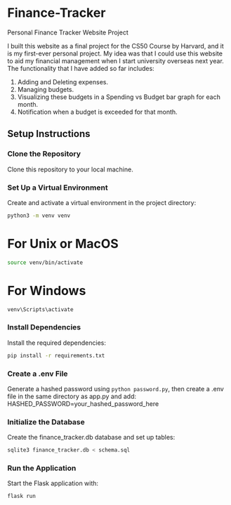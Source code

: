 # Finance-Tracker
Personal Finance Tracker Website Project

I built this website as a final project for the CS50 Course by Harvard, and it is my first-ever personal project. My idea was that I could use this website to aid my financial management when I start university overseas next year. The functionality that I have added so far includes:

1. Adding and Deleting expenses.
2. Managing budgets.
3. Visualizing these budgets in a Spending vs Budget bar graph for each month.
4. Notification when a budget is exceeded for that month.

## Setup Instructions

### Clone the Repository
Clone this repository to your local machine.

### Set Up a Virtual Environment
Create and activate a virtual environment in the project directory:

```bash
python3 -m venv venv
```

# For Unix or MacOS
```bash
source venv/bin/activate
``` 

# For Windows
```bash
venv\Scripts\activate 
```
### Install Dependencies
Install the required dependencies:
```bash
pip install -r requirements.txt
```
### Create a .env File
Generate a hashed password using `python password.py`, then create a .env file in the same directory as app.py and add: 
HASHED_PASSWORD=your_hashed_password_here

### Initialize the Database
Create the finance_tracker.db database and set up tables:
```bash
sqlite3 finance_tracker.db < schema.sql
```

### Run the Application
Start the Flask application with:
```bash
flask run
```
   
